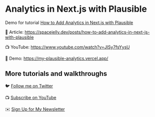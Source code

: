 # Analytics in Next.js with Plausible

Demo for tutorial [How to Add Analytics in Next.js with Plausible](https://www.youtube.com/watch?v=JISy7fsYysU)

📝 Article: https://spacejelly.dev/posts/how-to-add-analytics-in-next-js-with-plausible

📺 YouTube: https://www.youtube.com/watch?v=JISy7fsYysU

🚀 Demo: https://my-plausible-analytics.vercel.app/

## More tutorials and walkthroughs

🐦 [Follow me on Twitter](https://twitter.com/colbyfayock)

📺 [Subscribe on YouTube](https://www.youtube.com/colbyfayock)

✉️ [Sign Up for My Newsletter](https://colbyfayock.com/newsletter)
